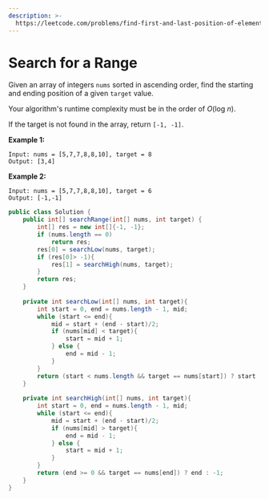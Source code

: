 ```yaml
---
description: >-
  https://leetcode.com/problems/find-first-and-last-position-of-element-in-sorted-array/description/
---
```


# Search for a Range

Given an array of integers `nums` sorted in ascending order, find the starting and ending position of a given `target` value.

Your algorithm's runtime complexity must be in the order of _O_(log _n_).

If the target is not found in the array, return `[-1, -1]`.

**Example 1:**

```
Input: nums = [5,7,7,8,8,10], target = 8
Output: [3,4]
```

**Example 2:**

```
Input: nums = [5,7,7,8,8,10], target = 6
Output: [-1,-1]
```

```java
public class Solution {
    public int[] searchRange(int[] nums, int target) {
        int[] res = new int[]{-1, -1};
        if (nums.length == 0)
            return res;        
        res[0] = searchLow(nums, target);
        if (res[0]> -1){
            res[1] = searchHigh(nums, target);            
        }
        return res;
    }
    
    private int searchLow(int[] nums, int target){
        int start = 0, end = nums.length - 1, mid;
        while (start <= end){
            mid = start + (end - start)/2;
            if (nums[mid] < target){
                start = mid + 1;
            } else {
                end = mid - 1;
            }
        }
        return (start < nums.length && target == nums[start]) ? start : -1;
    }
    
    private int searchHigh(int[] nums, int target){
        int start = 0, end = nums.length - 1, mid;
        while (start <= end){
            mid = start + (end - start)/2;
            if (nums[mid] > target){
                end = mid - 1;
            } else {                
                start = mid + 1;
            }
        }
        return (end >= 0 && target == nums[end]) ? end : -1;
    }
}
```
